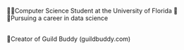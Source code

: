 👨‍🎓Computer Science Student at the University of Florida 🐊<br>
🚀Pursuing a career in data science<br><br>

🤖Creator of Guild Buddy (guildbuddy.com)


<!---
ScrappieG/ScrappieG is a ✨ special ✨ repository because its `README.md` (this file) appears on your GitHub profile.
You can click the Preview link to take a look at your changes.
--->
